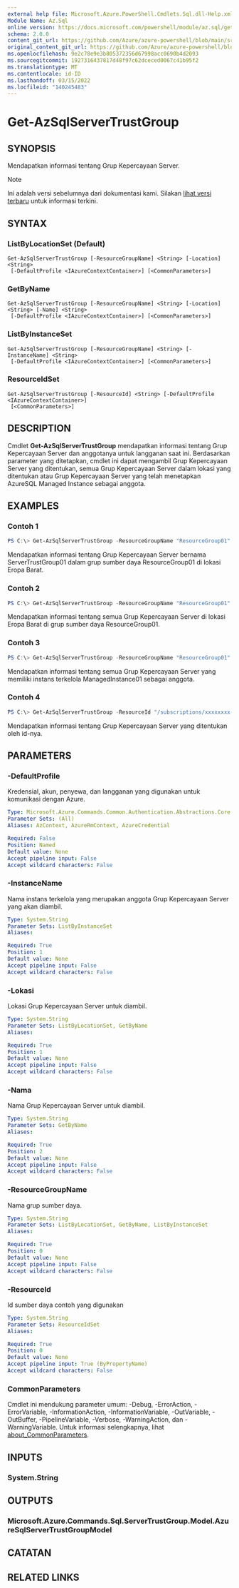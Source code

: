 ```yaml
---
external help file: Microsoft.Azure.PowerShell.Cmdlets.Sql.dll-Help.xml
Module Name: Az.Sql
online version: https://docs.microsoft.com/powershell/module/az.sql/get-azsqlservertrustgroup
schema: 2.0.0
content_git_url: https://github.com/Azure/azure-powershell/blob/main/src/Sql/Sql/help/Get-AzSqlServerTrustGroup.md
original_content_git_url: https://github.com/Azure/azure-powershell/blob/main/src/Sql/Sql/help/Get-AzSqlServerTrustGroup.md
ms.openlocfilehash: 9e2c78e9e3b805372356d67998acc0690b4d2093
ms.sourcegitcommit: 1927316437817d48f97c62dceced0067c41b95f2
ms.translationtype: MT
ms.contentlocale: id-ID
ms.lasthandoff: 03/15/2022
ms.locfileid: "140245483"
---
```

# Get-AzSqlServerTrustGroup

## SYNOPSIS
Mendapatkan informasi tentang Grup Kepercayaan Server.

> [!NOTE]
>Ini adalah versi sebelumnya dari dokumentasi kami. Silakan [lihat versi terbaru](/powershell/module/az.sql/get-azsqlservertrustgroup) untuk informasi terkini.

## SYNTAX

### ListByLocationSet (Default)
```
Get-AzSqlServerTrustGroup [-ResourceGroupName] <String> [-Location] <String>
 [-DefaultProfile <IAzureContextContainer>] [<CommonParameters>]
```

### GetByName
```
Get-AzSqlServerTrustGroup [-ResourceGroupName] <String> [-Location] <String> [-Name] <String>
 [-DefaultProfile <IAzureContextContainer>] [<CommonParameters>]
```

### ListByInstanceSet
```
Get-AzSqlServerTrustGroup [-ResourceGroupName] <String> [-InstanceName] <String>
 [-DefaultProfile <IAzureContextContainer>] [<CommonParameters>]
```

### ResourceIdSet
```
Get-AzSqlServerTrustGroup [-ResourceId] <String> [-DefaultProfile <IAzureContextContainer>]
 [<CommonParameters>]
```

## DESCRIPTION
Cmdlet **Get-AzSqlServerTrustGroup** mendapatkan informasi tentang Grup Kepercayaan Server dan anggotanya untuk langganan saat ini. Berdasarkan parameter yang ditetapkan, cmdlet ini dapat mengambil Grup Kepercayaan Server yang ditentukan, semua Grup Kepercayaan Server dalam lokasi yang ditentukan atau Grup Kepercayaan Server yang telah menetapkan AzureSQL Managed Instance sebagai anggota.

## EXAMPLES

### Contoh 1
```powershell
PS C:\> Get-AzSqlServerTrustGroup -ResourceGroupName "ResourceGroup01" -Location "West Europe" -Name "ServerTrustGroup01"
```

Mendapatkan informasi tentang Grup Kepercayaan Server bernama ServerTrustGroup01 dalam grup sumber daya ResourceGroup01 di lokasi Eropa Barat.

### Contoh 2
```powershell
PS C:\> Get-AzSqlServerTrustGroup -ResourceGroupName "ResourceGroup01" -Location "West Europe"
```

Mendapatkan informasi tentang semua Grup Kepercayaan Server di lokasi Eropa Barat di grup sumber daya ResourceGroup01.

### Contoh 3
```powershell
PS C:\> Get-AzSqlServerTrustGroup -ResourceGroupName "ResourceGroup01" -InstanceName "ManagedInstance01"
```

Mendapatkan informasi tentang semua Grup Kepercayaan Server yang memiliki instans terkelola ManagedInstance01 sebagai anggota.

### Contoh 4
```powershell
PS C:\> Get-AzSqlServerTrustGroup -ResourceId "/subscriptions/xxxxxxxx-xxxx-xxxx-xxxx-xxxxxxxxxxxx/resourceGroups/ResourceGroup01/providers/Microsoft.Sql/locations/WestEurope/serverTrustGroups/ServerTrustGroup01"
```

Mendapatkan informasi tentang Grup Kepercayaan Server yang ditentukan oleh id-nya.

## PARAMETERS

### -DefaultProfile
Kredensial, akun, penyewa, dan langganan yang digunakan untuk komunikasi dengan Azure.

```yaml
Type: Microsoft.Azure.Commands.Common.Authentication.Abstractions.Core.IAzureContextContainer
Parameter Sets: (All)
Aliases: AzContext, AzureRmContext, AzureCredential

Required: False
Position: Named
Default value: None
Accept pipeline input: False
Accept wildcard characters: False
```

### -InstanceName
Nama instans terkelola yang merupakan anggota Grup Kepercayaan Server yang akan diambil.

```yaml
Type: System.String
Parameter Sets: ListByInstanceSet
Aliases:

Required: True
Position: 1
Default value: None
Accept pipeline input: False
Accept wildcard characters: False
```

### -Lokasi
Lokasi Grup Kepercayaan Server untuk diambil.

```yaml
Type: System.String
Parameter Sets: ListByLocationSet, GetByName
Aliases:

Required: True
Position: 1
Default value: None
Accept pipeline input: False
Accept wildcard characters: False
```

### -Nama
Nama Grup Kepercayaan Server untuk diambil.

```yaml
Type: System.String
Parameter Sets: GetByName
Aliases:

Required: True
Position: 2
Default value: None
Accept pipeline input: False
Accept wildcard characters: False
```

### -ResourceGroupName
Nama grup sumber daya.

```yaml
Type: System.String
Parameter Sets: ListByLocationSet, GetByName, ListByInstanceSet
Aliases:

Required: True
Position: 0
Default value: None
Accept pipeline input: False
Accept wildcard characters: False
```

### -ResourceId
Id sumber daya contoh yang digunakan

```yaml
Type: System.String
Parameter Sets: ResourceIdSet
Aliases:

Required: True
Position: 0
Default value: None
Accept pipeline input: True (ByPropertyName)
Accept wildcard characters: False
```

### CommonParameters
Cmdlet ini mendukung parameter umum: -Debug, -ErrorAction, -ErrorVariable, -InformationAction, -InformationVariable, -OutVariable, -OutBuffer, -PipelineVariable, -Verbose, -WarningAction, dan -WarningVariable. Untuk informasi selengkapnya, lihat [about_CommonParameters](http://go.microsoft.com/fwlink/?LinkID=113216).

## INPUTS

### System.String

## OUTPUTS

### Microsoft.Azure.Commands.Sql.ServerTrustGroup.Model.AzureSqlServerTrustGroupModel

## CATATAN

## RELATED LINKS
